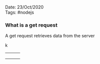 Date: 23/Oct/2020  
Tags: #nodejs

### What is a get request

A get request retrieves data from the server

k

|      |      |      |
| ---- | ---- | ---- |
|      |      |      |
|      |      |      |
|      |      |      |

